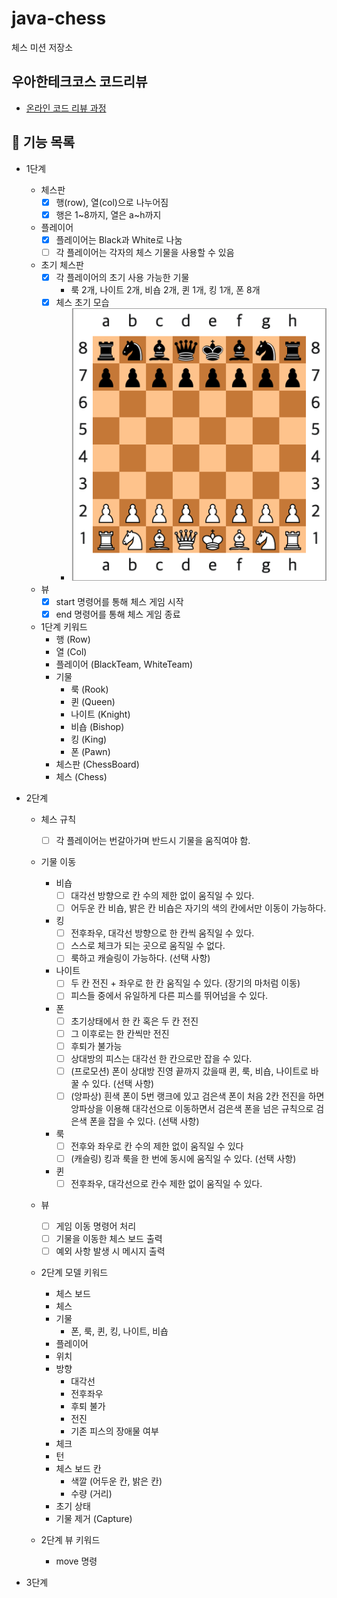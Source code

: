 # java-chess

체스 미션 저장소

## 우아한테크코스 코드리뷰

- [온라인 코드 리뷰 과정](https://github.com/woowacourse/woowacourse-docs/blob/master/maincourse/README.md)

## 🚀 기능 목록

- 1단계
  - 체스판
    - [x] 행(row), 열(col)으로 나누어짐
    - [x] 행은 1~8까지, 열은 a~h까지
  - 플레이어
    - [x] 플레이어는 Black과 White로 나눔
    - [ ] 각 플레이어는 각자의 체스 기물을 사용할 수 있음
  - 초기 체스판
    - [x] 각 플레이어의 초기 사용 가능한 기물 
      - 룩 2개, 나이트 2개, 비숍 2개, 퀸 1개, 킹 1개, 폰 8개
    - [x] 체스 초기 모습
      - ![체스 초기 모습](./img/init_chess_board.png)
    
  - 뷰
    - [x] start 명령어를 통해 체스 게임 시작
    - [x] end 명령어를 통해 체스 게임 종료

  - 1단계 키워드
    - 행 (Row) 
    - 열 (Col)
    - 플레이어 (BlackTeam, WhiteTeam)
    - 기물
      - 룩 (Rook)
      - 퀸 (Queen)
      - 나이트 (Knight)
      - 비숍 (Bishop)
      - 킹 (King)
      - 폰 (Pawn)
    - 체스판 (ChessBoard)
    - 체스 (Chess)

- 2단계
  - 체스 규칙
    - [ ] 각 플레이어는 번갈아가며 반드시 기물을 움직여야 함.
    
  - 기물 이동
    - 비숍 
      - [ ] 대각선 방향으로 칸 수의 제한 없이 움직일 수 있다. 
      - [ ] 어두운 칸 비숍, 밝은 칸 비숍은 자기의 색의 칸에서만 이동이 가능하다.
    - 킹
      - [ ] 전후좌우, 대각선 방향으로 한 칸씩 움직일 수 있다.
      - [ ] 스스로 체크가 되는 곳으로 움직일 수 없다.
      - [ ] 룩하고 캐슬링이 가능하다. (선택 사항)
    - 나이트
      - [ ] 두 칸 전진 + 좌우로 한 칸 움직일 수 있다. (장기의 마처럼 이동)
      - [ ] 피스들 중에서 유일하게 다른 피스를 뛰어넘을 수 있다.
    - 폰
      - [ ] 초기상태에서 한 칸 혹은 두 칸 전진
      - [ ] 그 이후로는 한 칸씩만 전진 
      - [ ] 후퇴가 불가능
      - [ ] 상대방의 피스는 대각선 한 칸으로만 잡을 수 있다.
      - [ ] (프로모션) 폰이 상대방 진영 끝까지 갔을때 퀸, 룩, 비숍, 나이트로 바꿀 수 있다. (선택 사항)
      - [ ] (앙파상) 흰색 폰이 5번 랭크에 있고 검은색 폰이 처음 2칸 전진을 하면 앙파상을 이용해 대각선으로 이동하면서 검은색 폰을 넘은 규칙으로 검은색 폰을 잡을 수 있다. (선택 사항)
    - 룩
      - [ ] 전후와 좌우로 칸 수의 제한 없이 움직일 수 있다
      - [ ] (캐슬링) 킹과 룩을 한 번에 동시에 움직일 수 있다. (선택 사항)
    - 퀸
      - [ ] 전후좌우, 대각선으로 칸수 제한 없이 움직일 수 있다.
  
  - 뷰
    - [ ] 게임 이동 명령어 처리
    - [ ] 기물을 이동한 체스 보드 출력
    - [ ] 예외 사항 발생 시 메시지 출력
  
  - 2단계 모델 키워드
    - 체스 보드
    - 체스
    - 기물
      - 폰, 룩, 퀸, 킹, 나이트, 비숍
    - 플레이어
    - 위치
    - 방향
      - 대각선
      - 전후좌우
      - 후퇴 불가
      - 전진
      - 기존 피스의 장애물 여부
    - 체크
    - 턴
    - 체스 보드 칸
      - 색깔 (어두운 칸, 밝은 칸)
      - 수량 (거리)
    - 초기 상태
    - 기물 제거 (Capture)
    
  - 2단계 뷰 키워드
    - move 명령 
  
- 3단계